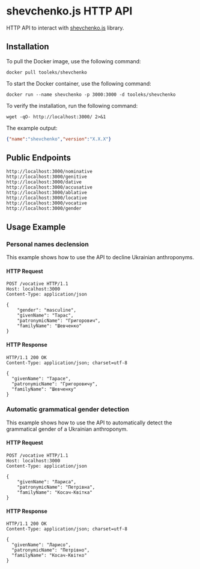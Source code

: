 # shevchenko.js HTTP API

HTTP API to interact with [shevchenko.js](https://shevchenko-js.tooleks.com) library.

## Installation

To pull the Docker image, use the following command:

```shell
docker pull tooleks/shevchenko
```

To start the Docker container, use the following command:

```shell
docker run --name shevchenko -p 3000:3000 -d tooleks/shevchenko
```

To verify the installation, run the following command:

```shell
wget -qO- http://localhost:3000/ 2>&1
```

The example output:

```JSON
{"name":"shevchenko","version":"X.X.X"}
```

## Public Endpoints

```
http://localhost:3000/nominative
http://localhost:3000/genitive
http://localhost:3000/dative
http://localhost:3000/accusative
http://localhost:3000/ablative
http://localhost:3000/locative
http://localhost:3000/vocative
http://localhost:3000/gender
```

## Usage Example

### Personal names declension

This example shows how to use the API to decline Ukrainian anthroponyms.

#### HTTP Request

```HTTP
POST /vocative HTTP/1.1
Host: localhost:3000
Content-Type: application/json

{
    "gender": "masculine",
    "givenName": "Тарас",
    "patronymicName": "Григорович",
    "familyName": "Шевченко"
}
```

#### HTTP Response

```HTTP
HTTP/1.1 200 OK
Content-Type: application/json; charset=utf-8

{
  "givenName": "Тарасе",
  "patronymicName": "Григоровичу",
  "familyName": "Шевченку"
}
```

### Automatic grammatical gender detection

This example shows how to use the API to automatically detect the grammatical gender of a Ukrainian anthroponym.

#### HTTP Request

```HTTP
POST /vocative HTTP/1.1
Host: localhost:3000
Content-Type: application/json

{
    "givenName": "Лариса",
    "patronymicName": "Петрівна",
    "familyName": "Косач-Квітка"
}
```

#### HTTP Response

```HTTP
HTTP/1.1 200 OK
Content-Type: application/json; charset=utf-8

{
  "givenName": "Ларисо",
  "patronymicName": "Петрівно",
  "familyName": "Косач-Квітко"
}
```
